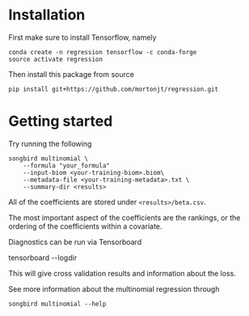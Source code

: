 # Installation
First make sure to install Tensorflow, namely
```
conda create -n regression tensorflow -c conda-forge
source activate regression
```
Then install this package from source
```
pip install git+https://github.com/mortonjt/regression.git
```
# Getting started

Try running the following
```
songbird multinomial \
    --formula "your_formula"
    --input-biom <your-training-biom>.biom\
    --metadata-file <your-training-metadata>.txt \
    --summary-dir <results>
```
All of the coefficients are stored under `<results>/beta.csv`.

The most important aspect of the coefficients are the rankings, or the ordering of the coefficients within a covariate.

Diagnostics can be run via Tensorboard

tensorboard --logdir <results>

This will give cross validation results and information about the loss. 

See more information about the multinomial regression through

```
songbird multinomial --help
```